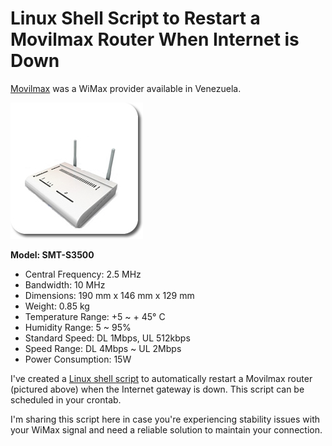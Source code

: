 # Linux Shell Script to Restart a Movilmax Router When Internet is Down

[Movilmax](https://www.movilmax.com) was a WiMax provider available in Venezuela. 

![Movilmax Router](media/cpe_samsung_modem.jpg) 

**Model: SMT-S3500**
- Central Frequency: 2.5 MHz
- Bandwidth: 10 MHz
- Dimensions: 190 mm x 146 mm x 129 mm
- Weight: 0.85 kg
- Temperature Range: +5 ~ + 45° C
- Humidity Range: 5 ~ 95%
- Standard Speed: DL 1Mbps, UL 512kbps
- Speed Range: DL 4Mbps ~ UL 2Mbps
- Power Consumption: 15W

I've created a [Linux shell script](movilmax/) to automatically restart a 
Movilmax router (pictured above) when the Internet gateway is down. 
This script can be scheduled in your crontab.

I'm sharing this script here in case you're experiencing stability issues
with your WiMax signal and need a reliable solution to maintain your connection.
